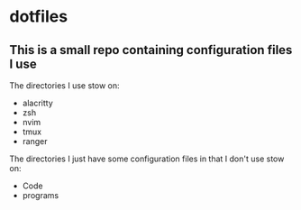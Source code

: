 # dotfiles

## This is a small repo containing configuration files I use

The directories I use stow on:
- alacritty
- zsh
- nvim
- tmux
- ranger

The directories I just have some configuration files in that I don't use stow on:
- Code
- programs
